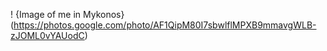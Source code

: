 ! {Image of me in Mykonos} (https://photos.google.com/photo/AF1QipM80I7sbwlflMPXB9mmavgWLB-zJOML0vYAUodC)
